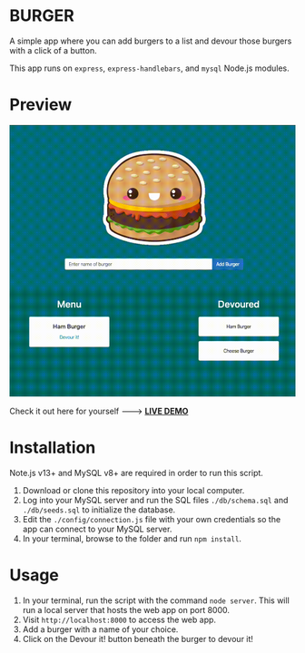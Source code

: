 # BURGER

A simple app where you can add burgers to a list and devour those burgers with a click of a button.

This app runs on `express`, `express-handlebars`, and `mysql` Node.js modules.

# Preview

![screenrecording](./README_assets/burger.gif)


Check it out here for yourself ---> **[LIVE DEMO](https://burger-eat-me.herokuapp.com/)**

# Installation

Note.js v13+ and MySQL v8+ are required in order to run this script.

1. Download or clone this repository into your local computer.
2. Log into your MySQL server and run the SQL files `./db/schema.sql` and `./db/seeds.sql` to initialize the database.
3. Edit the `./config/connection.js` file with your own credentials so the app can connect to your MySQL server.
4. In your terminal, browse to the folder and run `npm install`.

# Usage

1. In your terminal, run the script with the command `node server`. This will run a local server that hosts the web app on port 8000.
2. Visit `http://localhost:8000` to access the web app.
3. Add a burger with a name of your choice.
4. Click on the Devour it! button beneath the burger to devour it!

# 
